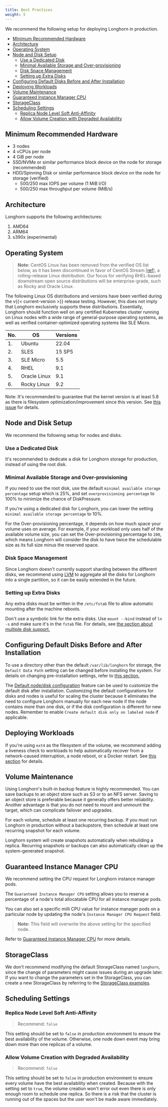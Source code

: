 ```yaml
---
title: Best Practices
weight: 5
---
```


We recommend the following setup for deploying Longhorn in production.

- [Minimum Recommended Hardware](#minimum-recommended-hardware)
- [Architecture](#architecture)
- [Operating System](#operating-system)
- [Node and Disk Setup](#node-and-disk-setup)
  - [Use a Dedicated Disk](#use-a-dedicated-disk)
  - [Minimal Available Storage and Over-provisioning](#minimal-available-storage-and-over-provisioning)
  - [Disk Space Management](#disk-space-management)
  - [Setting up Extra Disks](#setting-up-extra-disks)
- [Configuring Default Disks Before and After Installation](#configuring-default-disks-before-and-after-installation)
- [Deploying Workloads](#deploying-workloads)
- [Volume Maintenance](#volume-maintenance)
- [Guaranteed Instance Manager CPU](#guaranteed-instance-manager-cpu)
- [StorageClass](#storageclass)
- [Scheduling Settings](#scheduling-settings)
  - [Replica Node Level Soft Anti-Affinity](#replica-node-level-soft-anti-affinity)
  - [Allow Volume Creation with Degraded Availability](#allow-volume-creation-with-degraded-availability)

## Minimum Recommended Hardware

- 3 nodes
- 4 vCPUs per node
- 4 GiB per node
- SSD/NVMe or similar performance block device on the node for storage (recommended)
- HDD/Spinning Disk or similar performance block device on the node for storage (verified)
  - 500/250 max IOPS per volume (1 MiB I/O)
  - 500/250 max throughput per volume (MiB/s)

## Architecture

Longhorn supports the following architectures:

1. AMD64
1. ARM64
1. s390x (experimental)

## Operating System

> **Note:** CentOS Linux has been removed from the verified OS list below, as it has been discontinued in favor of CentOS Stream [[ref](https://www.redhat.com/en/blog/faq-centos-stream-updates#Q5)], a rolling-release Linux distribution. Our focus for verifying RHEL-based downstream open source distributions will be enterprise-grade, such as Rocky and Oracle Linux.

The following Linux OS distributions and versions have been verified during the v{{< current-version >}} release testing. However, this does not imply that Longhorn exclusively supports these distributions. Essentially, Longhorn should function well on any certified Kubernetes cluster running on Linux nodes with a wide range of general-purpose operating systems, as well as verified container-optimized operating systems like SLE Micro.

| No. | OS           | Versions
|-----|--------------| --------
| 1.  | Ubuntu       | 22.04
| 2.  | SLES         | 15 SP5
| 3.  | SLE Micro    | 5.5
| 4.  | RHEL         | 9.1
| 5.  | Oracle Linux | 9.1
| 6.  | Rocky Linux  | 9.2

Note: It's recommended to guarantee that the kernel version is at least 5.8 as there is filesystem optimization/improvement since this version. See [this issue](https://github.com/longhorn/longhorn/issues/2507#issuecomment-857195496) for details.

## Node and Disk Setup

We recommend the following setup for nodes and disks.

### Use a Dedicated Disk

It's recommended to dedicate a disk for Longhorn storage for production, instead of using the root disk.

### Minimal Available Storage and Over-provisioning

If you need to use the root disk, use the default `minimal available storage percentage` setup which is 25%, and set `overprovisioning percentage` to 100% to minimize the chance of DiskPressure.

If you're using a dedicated disk for Longhorn, you can lower the setting `minimal available storage percentage` to 10%.

For the Over-provisioning percentage, it depends on how much space your volume uses on average. For example, if your workload only uses half of the available volume size, you can set the Over-provisioning percentage to `200`, which means Longhorn will consider the disk to have twice the schedulable size as its full size minus the reserved space.

### Disk Space Management

Since Longhorn doesn't currently support sharding between the different disks, we recommend using [LVM](https://en.wikipedia.org/wiki/Logical_Volume_Manager_(Linux)) to aggregate all the disks for Longhorn into a single partition, so it can be easily extended in the future.

### Setting up Extra Disks

Any extra disks must be written in the `/etc/fstab` file to allow automatic mounting after the machine reboots.

Don't use a symbolic link for the extra disks. Use `mount --bind` instead of `ln -s` and make sure it's in the `fstab` file. For details, see [the section about multiple disk support.](../volumes-and-nodes/multidisk/#use-an-alternative-path-for-a-disk-on-the-node)

## Configuring Default Disks Before and After Installation

To use a directory other than the default `/var/lib/longhorn` for storage, the `Default Data Path` setting can be changed before installing the system. For details on changing pre-installation settings, refer to [this section.](../advanced-resources/deploy/customizing-default-settings)

The [Default node/disk configuration](../advanced-resources/default-disk-and-node-config) feature can be used to customize the default disk after installation. Customizing the default configurations for disks and nodes is useful for scaling the cluster because it eliminates the need to configure Longhorn manually for each new node if the node contains more than one disk, or if the disk configuration is different for new nodes. Remember to enable `Create default disk only on labeled node` if applicable.

## Deploying Workloads

If you're using `ext4` as the filesystem of the volume, we recommend adding a liveness check to workloads to help automatically recover from a network-caused interruption, a node reboot, or a Docker restart. See [this section](../high-availability/recover-volume/) for details.

## Volume Maintenance

Using Longhorn's built-in backup feature is highly recommended. You can save backups to an object store such as S3 or to an NFS server. Saving to an object store is preferable because it generally offers better reliability.  Another advantage is that you do not need to mount and unmount the target, which can complicate failover and upgrades.

For each volume, schedule at least one recurring backup. If you must run Longhorn in production without a backupstore, then schedule at least one recurring snapshot for each volume.

Longhorn system will create snapshots automatically when rebuilding a replica. Recurring snapshots or backups can also automatically clean up the system-generated snapshot.

## Guaranteed Instance Manager CPU

We recommend setting the CPU request for Longhorn instance manager pods.

The `Guaranteed Instance Manager CPU` setting allows you to reserve a percentage of a node's total allocatable CPU for all instance manager pods.

You can also set a specific milli CPU value for instance manager pods on a particular node by updating the node's `Instance Manager CPU Request` field.

> **Note:** This field will overwrite the above setting for the specified node.

Refer to [Guaranteed Instance Manager CPU](../references/settings/#guaranteed-instance-manager-cpu) for more details.

## StorageClass

We don't recommend modifying the default StorageClass named `longhorn`, since the change of parameters might cause issues during an upgrade later. If you want to change the parameters set in the StorageClass, you can create a new StorageClass by referring to the [StorageClass examples](../references/examples/#storageclass).

## Scheduling Settings

### Replica Node Level Soft Anti-Affinity

> Recommend: `false`

This setting should be set to `false` in production environment to ensure the best availability of the volume. Otherwise, one node down event may bring down more than one replicas of a volume.

### Allow Volume Creation with Degraded Availability

> Recommend: `false`

This setting should be set to `false` in production environment to ensure every volume have the best availability when created. Because with the setting set to `true`, the volume creation won't error out even there is only enough room to schedule one replica. So there is a risk that the cluster is running out of the spaces but the user won't be made aware immediately.
